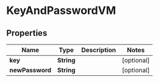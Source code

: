 

# KeyAndPasswordVM


## Properties

| Name | Type | Description | Notes |
|------------ | ------------- | ------------- | -------------|
|**key** | **String** |  |  [optional] |
|**newPassword** | **String** |  |  [optional] |



